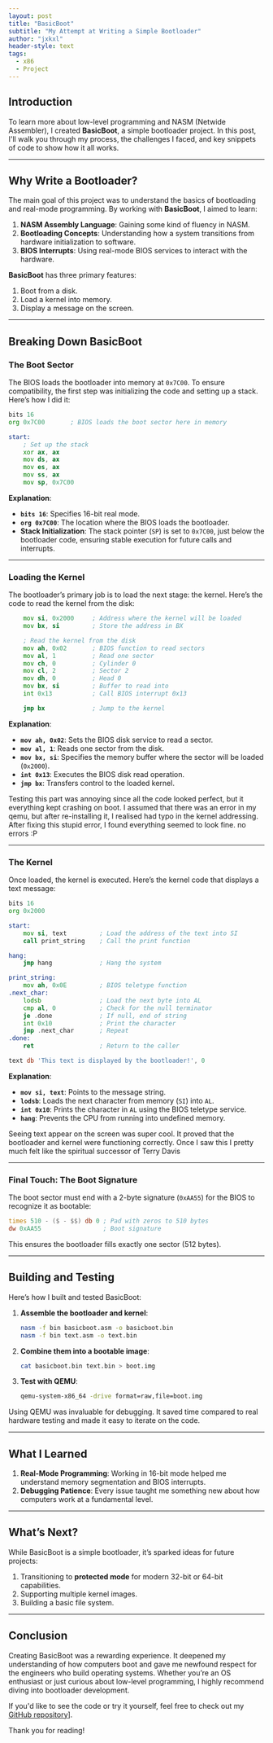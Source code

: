 ```yaml
---
layout: post
title: "BasicBoot"
subtitle: "My Attempt at Writing a Simple Bootloader"
author: "jxkxl"
header-style: text
tags:
  - x86
  - Project
---
```


## **Introduction**

To learn more about low-level programming and NASM (Netwide Assembler), I created **BasicBoot**, a simple bootloader project. In this post, I'll walk you through my process, the challenges I faced, and key snippets of code to show how it all works. 

---

## **Why Write a Bootloader?**

The main goal of this project was to understand the basics of bootloading and real-mode programming. By working with **BasicBoot**, I aimed to learn:

1. **NASM Assembly Language**: Gaining some kind of fluency in NASM.
2. **Bootloading Concepts**: Understanding how a system transitions from hardware initialization to software.
3. **BIOS Interrupts**: Using real-mode BIOS services to interact with the hardware.

**BasicBoot** has three primary features: 
1. Boot from a disk.
2. Load a kernel into memory.
3. Display a message on the screen.

---

## **Breaking Down BasicBoot**

### **The Boot Sector**

The BIOS loads the bootloader into memory at `0x7C00`. To ensure compatibility, the first step was initializing the code and setting up a stack. Here’s how I did it:

```asm
bits 16
org 0x7C00       ; BIOS loads the boot sector here in memory

start:
    ; Set up the stack
    xor ax, ax
    mov ds, ax
    mov es, ax
    mov ss, ax
    mov sp, 0x7C00
```

**Explanation**:
- **`bits 16`**: Specifies 16-bit real mode.
- **`org 0x7C00`**: The location where the BIOS loads the bootloader.
- **Stack Initialization**: The stack pointer (`SP`) is set to `0x7C00`, just below the bootloader code, ensuring stable execution for future calls and interrupts.

---

### **Loading the Kernel**

The bootloader’s primary job is to load the next stage: the kernel. Here’s the code to read the kernel from the disk:

```asm
    mov si, 0x2000     ; Address where the kernel will be loaded
    mov bx, si         ; Store the address in BX

    ; Read the kernel from the disk
    mov ah, 0x02       ; BIOS function to read sectors
    mov al, 1          ; Read one sector
    mov ch, 0          ; Cylinder 0
    mov cl, 2          ; Sector 2
    mov dh, 0          ; Head 0
    mov bx, si         ; Buffer to read into
    int 0x13           ; Call BIOS interrupt 0x13

    jmp bx             ; Jump to the kernel
```

**Explanation**:
- **`mov ah, 0x02`**: Sets the BIOS disk service to read a sector.
- **`mov al, 1`**: Reads one sector from the disk.
- **`mov bx, si`**: Specifies the memory buffer where the sector will be loaded (`0x2000`).
- **`int 0x13`**: Executes the BIOS disk read operation.
- **`jmp bx`**: Transfers control to the loaded kernel.

Testing this part was annoying since all the code looked perfect, but it everything kept crashing on boot. I assumed that there was an error in my qemu, but after re-installing it, I realised had typo in the kernel addressing. After fixing this stupid error, I found everything seemed to look fine. no errors :P

---

### **The Kernel**

Once loaded, the kernel is executed. Here’s the kernel code that displays a text message:

```asm
bits 16
org 0x2000

start:
    mov si, text         ; Load the address of the text into SI
    call print_string    ; Call the print function

hang:
    jmp hang             ; Hang the system

print_string:
    mov ah, 0x0E         ; BIOS teletype function
.next_char:
    lodsb                ; Load the next byte into AL
    cmp al, 0            ; Check for the null terminator
    je .done             ; If null, end of string
    int 0x10             ; Print the character
    jmp .next_char       ; Repeat
.done:
    ret                  ; Return to the caller

text db 'This text is displayed by the bootloader!', 0
```

**Explanation**:
- **`mov si, text`**: Points to the message string.
- **`lodsb`**: Loads the next character from memory (`SI`) into `AL`.
- **`int 0x10`**: Prints the character in `AL` using the BIOS teletype service.
- **`hang`**: Prevents the CPU from running into undefined memory.

Seeing text appear on the screen was super cool. It proved that the bootloader and kernel were functioning correctly. Once I saw this I pretty much felt like the spiritual successor of Terry Davis

---

### **Final Touch: The Boot Signature**

The boot sector must end with a 2-byte signature (`0xAA55`) for the BIOS to recognize it as bootable:

```asm
times 510 - ($ - $$) db 0 ; Pad with zeros to 510 bytes
dw 0xAA55                 ; Boot signature
```

This ensures the bootloader fills exactly one sector (512 bytes).

---

## **Building and Testing**

Here’s how I built and tested BasicBoot:

1. **Assemble the bootloader and kernel**:
   ```bash
   nasm -f bin basicboot.asm -o basicboot.bin
   nasm -f bin text.asm -o text.bin
   ```
2. **Combine them into a bootable image**:
   ```bash
   cat basicboot.bin text.bin > boot.img
   ```
3. **Test with QEMU**:
   ```bash
   qemu-system-x86_64 -drive format=raw,file=boot.img
   ```

Using QEMU was invaluable for debugging. It saved time compared to real hardware testing and made it easy to iterate on the code.

---

## **What I Learned**

1. **Real-Mode Programming**: Working in 16-bit mode helped me understand memory segmentation and BIOS interrupts.
2. **Debugging Patience**: Every issue taught me something new about how computers work at a fundamental level.

---

## **What’s Next?**

While BasicBoot is a simple bootloader, it’s sparked ideas for future projects:

1. Transitioning to **protected mode** for modern 32-bit or 64-bit capabilities.
2. Supporting multiple kernel images.
3. Building a basic file system.

---

## **Conclusion**

Creating BasicBoot was a rewarding experience. It deepened my understanding of how computers boot and gave me newfound respect for the engineers who build operating systems. Whether you’re an OS enthusiast or just curious about low-level programming, I highly recommend diving into bootloader development.

If you'd like to see the code or try it yourself, feel free to check out my [GitHub repository](https://github.com/jxkx1/BasicBoot)].

Thank you for reading!
